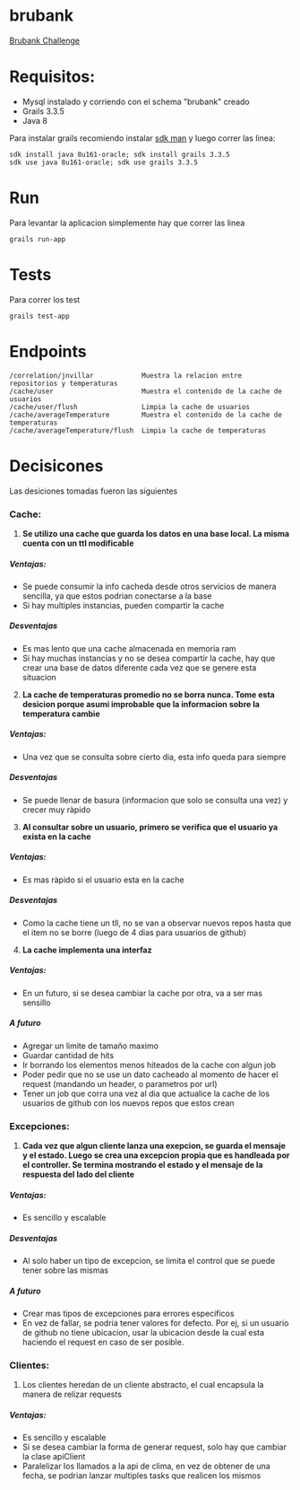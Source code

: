 # brubank
[Brubank Challenge](https://brubank.herokuapp.com/)

# Requisitos:

- Mysql instalado y corriendo con el schema "brubank" creado
- Grails 3.3.5
- Java 8

Para instalar grails recomiendo instalar [sdk man](https://sdkman.io/)  y luego correr las linea:

```
sdk install java 8u161-oracle; sdk install grails 3.3.5         
sdk use java 8u161-oracle; sdk use grails 3.3.5       
```

# Run

Para levantar la aplicacion simplemente hay que correr las linea

```
grails run-app
```

# Tests

Para correr los test

```
grails test-app
```

# Endpoints

```
/correlation/jnvillar            Muestra la relacion entre repositorios y temperaturas
/cache/user                      Muestra el contenido de la cache de usuarios
/cache/user/flush                Limpia la cache de usuarios
/cache/averageTemperature        Muestra el contenido de la cache de temperaturas
/cache/averageTemperature/flush  Limpia la cache de temperaturas
```

# Decisicones

Las desiciones tomadas fueron las siguientes

###  Cache:

1. **Se utilizo una cache que guarda los datos en una base local. La misma cuenta con un ttl modificable**

##### Ventajas:
 - Se puede consumir la info cacheda desde otros servicios de manera sencilla, ya que estos podrian conectarse a la base
 - Si hay multiples instancias, pueden compartir la cache

##### Desventajas
- Es mas lento que una cache almacenada en memoria ram
- Si hay muchas instancias y no se desea compartir la cache, hay que crear una base de datos diferente cada vez que se genere esta situacion


2. **La cache de temperaturas promedio no se borra nunca. Tome esta desicion porque asumi improbable que la informacion sobre la temperatura cambie**

##### Ventajas:
- Una vez que se consulta sobre cierto dia, esta info queda para siempre

##### Desventajas
- Se puede llenar de basura (informacion que solo se consulta una vez) y crecer muy ràpido

3. **Al consultar sobre un usuario, primero se verifica que el usuario ya exista en la cache**

##### Ventajas:
- Es mas ràpido si el usuario esta en la cache

##### Desventajas
- Como la cache tiene un tll, no se van a observar nuevos repos hasta que el item no se borre (luego de 4 dias para usuarios de github)

4. **La cache implementa una interfaz**

##### Ventajas:
- En un futuro, si se desea cambiar la cache por otra, va a ser mas sensillo

##### A futuro

- Agregar un limite de tamaño maximo
- Guardar cantidad de hits
- Ir borrando los elementos menos hiteados de la cache con algun job
- Poder pedir que no se use un dato cacheado al momento de hacer el request (mandando un header, o parametros por url)
- Tener un job que corra una vez al dia que actualice la cache de los usuarios de github con los nuevos repos que estos crean

###  Excepciones:

1. **Cada vez que algun cliente lanza una exepcion, se guarda el mensaje y el estado. Luego se crea una excepcion propia que es handleada por el controller. Se termina mostrando el estado y el mensaje de la respuesta del lado del cliente**

##### Ventajas:
- Es sencillo y escalable

##### Desventajas
- Al solo haber un tipo de excepcion, se limita el control que se puede tener sobre las mismas

##### A futuro

- Crear mas tipos de excepciones para errores especificos
- En vez de fallar, se podria tener valores for defecto. Por ej, si un usuario de github no tiene ubicacion, usar la ubicacion desde la cual esta haciendo el request en caso de ser posible.

###  Clientes:

1. Los clientes heredan de un cliente abstracto, el cual encapsula la manera de relizar requests

##### Ventajas:
- Es sencillo y escalable
- Si se desea cambiar la forma de generar request, solo hay que cambiar la clase apiClient
- Paralelizar los llamados a la api de clima, en vez de obtener de una fecha, se podrian lanzar multiples tasks que realicen los mismos




